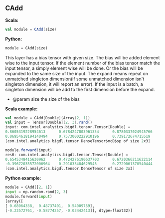 ## CAdd ##

**Scala:**
```scala
val module = CAdd(size)
```
**Python:**
```python
module = CAdd(size)
```

This layer has a bias tensor with given size. The bias will be added element wise to the input
tensor. If the element number of the bias tensor match the input tensor, a simply element wise
will be done. Or the bias will be expanded to the same size of the input. The expand means
repeat on unmatched singleton dimension(if some unmatched dimension isn't singleton dimension,
it will report an error). If the input is a batch, a singleton dimension will be add to the first
dimension before the expand.

 * @param size the size of the bias 

**Scala example:**
```scala
val module = CAdd[Double](Array(2, 1))
val input = Tensor[Double](2, 3).rand()
input: com.intel.analytics.bigdl.tensor.Tensor[Double] =
0.8605319228954613      0.6784247003961354      0.8780337024945766
0.06954618194140494     0.7573000222910196      0.739172674715519
[com.intel.analytics.bigdl.tensor.DenseTensor$mcD$sp of size 2x3]

module.forward(input)
res6: com.intel.analytics.bigdl.tensor.Tensor[Double] =
0.6545348415630962      0.4724276190637703      0.6720366211622114
-0.39672035572006964    0.291033484629545       0.2729061370540444
[com.intel.analytics.bigdl.tensor.DenseTensor of size 2x3]
```

**Python example:**
```python
module = CAdd([2, 1])
input = np.random.rand(2, 3)
module.forward(input)
[array([
[ 0.68064338,  0.48737401,  0.54009759],
[-0.23572761, -0.58774257, -0.03442413]], dtype=float32)]
```
